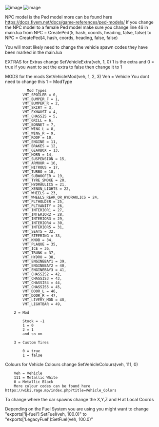 ![image](https://user-images.githubusercontent.com/86800507/162882056-c555a49a-afdf-4594-9c2d-c24a5514be17.png)
![image](https://user-images.githubusercontent.com/86800507/162882077-5d049856-6147-42dc-9e9d-0431c1f8ebef.png)


NPC model is the Ped model more can be found here https://docs.fivem.net/docs/game-references/ped-models/ If you change the NPC model to a female Ped model make sure you change line 46 in main.lua from NPC = CreatePed(5, hash, coords, heading, false, false) to NPC = CreatePed(4, hash, coords, heading, false, false)

You will most likely need to change the vehicle spawn codes they have been marked in the main.lua

EXTRAS 
for Extras change SetVehicleExtra(veh, 1, 0) 
1 is the extra and 0 = true if you want to set the extra to false then change it to 1

MODS 
for the mods SetVehicleMod(veh, 1, 2, 3) 
    Veh = Vehicle You dont need to change this 
        1 = ModType

              Mod Types
            VMT_SPOILER = 0,
            VMT_BUMPER_F = 1,
            VMT_BUMPER_R = 2,
            VMT_SKIRT = 3,
            VMT_EXHAUST = 4,
            VMT_CHASSIS = 5,
            VMT_GRILL = 6,
            VMT_BONNET = 7,
            VMT_WING_L = 8,
            VMT_WING_R = 9,
            VMT_ROOF = 10,
            VMT_ENGINE = 11,
            VMT_BRAKES = 12,
            VMT_GEARBOX = 13,
            VMT_HORN = 14,
            VMT_SUSPENSION = 15,
            VMT_ARMOUR = 16,
            VMT_NITROUS = 17,
            VMT_TURBO = 18,
            VMT_SUBWOOFER = 19,
            VMT_TYRE_SMOKE = 20,
            VMT_HYDRAULICS = 21,
            VMT_XENON_LIGHTS = 22,
            VMT_WHEELS = 23,
            VMT_WHEELS_REAR_OR_HYDRAULICS = 24,
            VMT_PLTHOLDER = 25,
            VMT_PLTVANITY = 26,
            VMT_INTERIOR1 = 27,
            VMT_INTERIOR2 = 28,
            VMT_INTERIOR3 = 29,
            VMT_INTERIOR4 = 30,
            VMT_INTERIOR5 = 31,
            VMT_SEATS = 32,
            VMT_STEERING = 33,
            VMT_KNOB = 34,
            VMT_PLAQUE = 35,
            VMT_ICE = 36,
            VMT_TRUNK = 37,
            VMT_HYDRO = 38,
            VMT_ENGINEBAY1 = 39,
            VMT_ENGINEBAY2 = 40,
            VMT_ENGINEBAY3 = 41,
            VMT_CHASSIS2 = 42,
            VMT_CHASSIS3 = 43,
            VMT_CHASSIS4 = 44,
            VMT_CHASSIS5 = 45,
            VMT_DOOR_L = 46,
            VMT_DOOR_R = 47,
            VMT_LIVERY_MOD = 48,
            VMT_LIGHTBAR = 49,

        2 = Mod 

            Stock = -1
            1 = 0
            2 = 1
            and so on

        3 = Custom Tires

            0 = true
            1 = false

Colours
    for Vehicle Colours change SetVehicleColours(veh, 111, 0)

        Veh = Vehicle
        111 = Metallic White
        0 = Metallic Black
        More colour codes can be found here https://wiki.rage.mp/index.php?title=Vehicle_Colors

To change where the car spawns change the X,Y,Z and H  at Local Coords

Depending on the Fuel System you are using you might want to change "exports['lj-fuel']:SetFuel(veh, 100.0)" to "exports['LegacyFuel']:SetFuel(veh, 100.0)"
